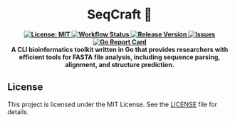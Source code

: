 <div align="center">
  <h1>SeqCraft 🧬</h1>
  <p align="center">
    <strong>
      <a href="LICENSE">
        <img src="https://img.shields.io/badge/license-MIT-blue.svg" alt="License: MIT">
      </a>
      <a href="https://github.com/joushvak17/SeqCraft/actions">
        <img src="https://img.shields.io/github/actions/workflow/status/joushvak17/SeqCraft/test-and-lint.yml" alt="Workflow Status">
      </a>
      <a href="https://github.com/joushvak17/SeqCraft/releases">
        <img src="https://img.shields.io/github/v/release/joushvak17/SeqCraft" alt="Release Version">
      </a>
      <a href="https://github.com/joushvak17/SeqCraft/issues">
        <img src="https://img.shields.io/github/issues/joushvak17/SeqCraft" alt="Issues">
      </a>
      <a href="https://goreportcard.com/report/github.com/joushvak17/SeqCraft">
        <img src="https://goreportcard.com/badge/github.com/joushvak17/SeqCraft" alt="Go Report Card">
      </a>
      <br>
      A CLI bioinformatics toolkit written in Go that provides researchers with efficient tools for FASTA file analysis, including sequence parsing, alignment, and structure prediction.
    </strong>
  </p>
</div>

## License

This project is licensed under the MIT License. See the [LICENSE](LICENSE) file for details.